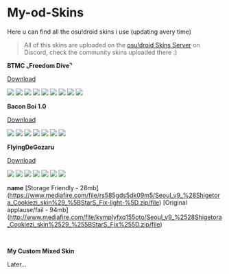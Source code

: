 # My-od-Skins
Here u can find all the osu!droid skins i use (updating avery time)

>All of this skins are uploaded on the [osu!droid Skins Server](https://discord.gg/7w5dASD4ta) on Discord, check the community skins uploaded there :)

**BTMC ⌞Freedom Dive⌝**

[Download](https://www.mediafire.com/download/36utnpus7sn6tjt)

![](https://cdn.discordapp.com/attachments/670681343046320128/832538698813145118/Screenshot_20210416_163650.png)
![](https://cdn.discordapp.com/attachments/670681343046320128/832538699056283698/Screenshot_20210416_163702.png)
![](https://cdn.discordapp.com/attachments/670681343046320128/832538699488165888/Screenshot_20210416_163716.png)
![](https://cdn.discordapp.com/attachments/670681343046320128/832538699870765056/Screenshot_20210416_163731.png)
![](https://cdn.discordapp.com/attachments/670681343046320128/832538700063047720/Screenshot_20210416_163747.png)
![](https://cdn.discordapp.com/attachments/670681343046320128/832538700264767488/Screenshot_20210416_163810.png)
![](https://cdn.discordapp.com/attachments/670681343046320128/832538700868485120/Screenshot_20210416_163905.png)
![](https://cdn.discordapp.com/attachments/670681343046320128/832538700440141834/Screenshot_20210416_163824.png)
![](https://cdn.discordapp.com/attachments/670681343046320128/832538700650774598/Screenshot_20210416_163840.png)


**Bacon Boi 1.0**

[Download](http://www.mediafire.com/folder/92ymqafw9wh55/-_《CK》_Bacon_boi_1.0)

![](https://cdn.discordapp.com/attachments/670681343046320128/780002649433047070/Screenshot_20201121-173621_osudroid.jpg)
![](https://cdn.discordapp.com/attachments/670681343046320128/780002649780387870/Screenshot_20201121-173926_osudroid-debug.jpg)
![](https://cdn.discordapp.com/attachments/670681343046320128/780002649189515274/Screenshot_20201121-175734_Permission_controller.jpg)
![](https://cdn.discordapp.com/attachments/670681343046320128/780002650116194304/Screenshot_20201121-174011_osudroid-debug.jpg)
![](https://cdn.discordapp.com/attachments/670681343046320128/780002650396819466/Screenshot_20201121-174028_osudroid-debug.jpg)
![](https://cdn.discordapp.com/attachments/670681343046320128/780002651093598218/Screenshot_20201122-161546_osudroid-debug.jpg)
![](https://cdn.discordapp.com/attachments/670681343046320128/780002651319697418/Screenshot_20201122-132637_osudroid-debug.jpg)


**FlyingDeGozaru**

[Download](https://www.mediafire.com/file/e8q45ifom78aj31/FlyingDeGozaru.zip/file)

![](https://cdn.discordapp.com/attachments/736978024817229955/924618268260589569/Screenshot_20211226-185550.jpg)
![](https://cdn.discordapp.com/attachments/736978024817229955/924618268004732938/Screenshot_20211226-185617.jpg)
![](https://cdn.discordapp.com/attachments/736978024817229955/924618267782443028/Screenshot_20211226-185643.jpg)
![](https://cdn.discordapp.com/attachments/736978024817229955/924618267170078780/Screenshot_20211226-190015.jpg)
![](https://cdn.discordapp.com/attachments/736978024817229955/924618266947776532/Screenshot_20211226-190024.jpg)
![](https://cdn.discordapp.com/attachments/736978024817229955/924618267589492736/Screenshot_20211226-190001.jpg)
![](https://cdn.discordapp.com/attachments/736978024817229955/924618267358797864/Screenshot_20211226-190007.jpg)

**name**
[Storage Friendly - 28mb] (https://www.mediafire.com/file/rs585gds5dk09m5/Seoul_v9_%28Shigetora_Cookiezi_skin%29_%5BStarS_Fix-light-%5D.zip/file)
[Original applause/fail - 94mb] (http://www.mediafire.com/file/kymplyfxq155oto/Seoul_v9_%2528Shigetora_Cookiezi_skin%2529_%255BStarS_Fix%255D.zip/file)

![]()
![]()
![]()
![]()
![]()
![]()
![]()
![]()

**My Custom Mixed Skin**

Later...
